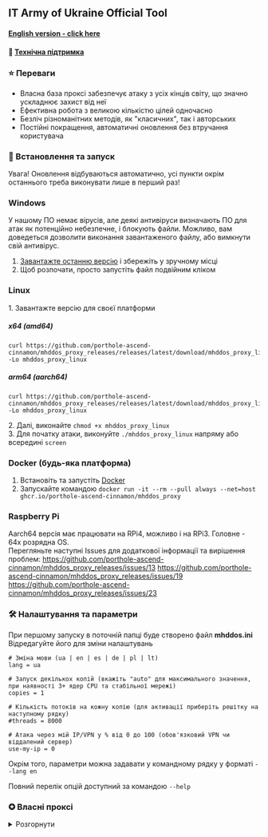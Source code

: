 ## IT Army of Ukraine Official Tool

#### [English version - click here](/README-EN.md)
#### 💁 [Технічна підтримка](https://t.me/+H6PnjkydZX0xNDky)
### ⭐ Переваги

- Власна база проксі забезпечує атаку з усіх кінців світу, що значно ускладнює захист від неї
- Ефективна робота з великою кількістю цілей одночасно
- Безліч різноманітних методів, як "класичних", так і авторських
- Постійні покращення, автоматичні оновлення без втручання користувача

### 💽 Встановлення та запуск

Увага! Оновлення відбуваються автоматично, усі пункти окрім останнього треба виконувати лише в перший раз!

### Windows

У нашому ПО немає вірусів, але деякі антивіруси визначають ПО для атак як потенційно небезпечне, і блокують файли.
Можливо, вам доведеться дозволити виконання завантаженого файлу, або вимкнути свій антивірус.

1. [Завантажте останню версію](https://github.com/porthole-ascend-cinnamon/mhddos_proxy_releases/releases/latest/download/mhddos_proxy_win.exe)
   і збережіть у зручному місці
2. Щоб розпочати, просто запустіть файл подвійним кліком

### Linux
1\. Завантажте версію для своєї платформи
##### x64 (amd64)
```
curl https://github.com/porthole-ascend-cinnamon/mhddos_proxy_releases/releases/latest/download/mhddos_proxy_linux -Lo mhddos_proxy_linux 
```
##### arm64 (aarch64)
```
curl https://github.com/porthole-ascend-cinnamon/mhddos_proxy_releases/releases/latest/download/mhddos_proxy_linux_arm64 -Lo mhddos_proxy_linux 
```

2\. Далі, виконайте `chmod +x mhddos_proxy_linux`  
3\. Для початку атаки, виконуйте `./mhddos_proxy_linux` напряму або всередині `screen`


### Docker (будь-яка платформа)

1. Встановіть та запустіть [Docker](https://docs.docker.com/desktop/#download-and-install)
2. Запускайте командою `docker run -it --rm --pull always --net=host ghcr.io/porthole-ascend-cinnamon/mhddos_proxy`

### Raspberry Pi
Aarch64 версія має працювати на RPi4, можливо і на RPi3. Головне - 64x розрядна OS.  
Перегляньте наступні Issues для додаткової інформації та вирішення проблем: 
https://github.com/porthole-ascend-cinnamon/mhddos_proxy_releases/issues/13 
https://github.com/porthole-ascend-cinnamon/mhddos_proxy_releases/issues/19
https://github.com/porthole-ascend-cinnamon/mhddos_proxy_releases/issues/23

### 🛠 Налаштування та параметри

При першому запуску в поточній папці буде створено файл **mhddos.ini**  
Відредагуйте його для зміни налаштувань

    # Зміна мови (ua | en | es | de | pl | lt)
    lang = ua

    # Запуск декількох копій (вкажіть "auto" для максимального значення, при наявності 3+ ядер CPU та стабільної мережі)
    copies = 1

    # Кількість потоків на кожну копію (для активації приберіть решітку на наступному рядку)
    #threads = 8000

    # Атака через мій IP/VPN у % від 0 до 100 (обов'язковий VPN чи віддалений сервер)
    use-my-ip = 0

Окрім того, параметри можна задавати у командному рядку у форматі `--lang en`

Повний перелік опцій доступний за командою `--help`

### ✪ Власні проксі
<details>
<summary>Розгорнути</summary>

Для того, щоб вказати власні проксі використовуйте опцію `proxy`

    proxy = [socks4://114.231.123.38:3065, socks5://114.231.123.38:1080]

Якщо перелік проксі занадто великий, скористайтеся опцією передачі через локальний чи віддалений файл `proxies`,
кожен проксі з нового рядка

    proxies = proxies.txt | https://pastebin.com/raw/UkFWzLOt

Звичайно, ці опції доступні і з командного рядка

    --proxy socks4://114.231.123.38:3065 socks5://114.231.123.38:1080
    --proxies proxies.txt | https://pastebin.com/raw/UkFWzLOt

#### Підтримувані формати:

    114.231.123.38:3065
    114.231.123.38:3065:username:password
    username:password@114.231.123.38:3065
    socks4://114.231.123.38:3065
    socks5://114.231.123.38:3065:username:password
    http://username:password@114.231.123.38:3065

якщо протокол (`socks4`|`socks5`) не вказано, то буде обрано `http`
</details>
